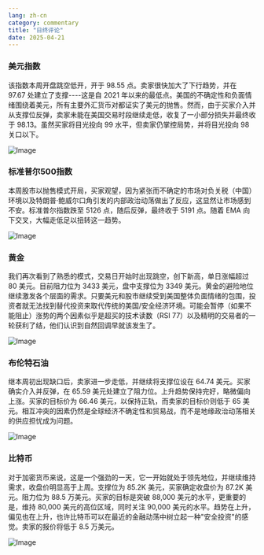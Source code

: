 ```yaml
---
lang: zh-cn
category: commentary
title: "日终评论"
date: 2025-04-21
---
```


### 美元指数

该指数本周开盘跳空低开，开于 98.55 点。卖家很快加大了下行趋势，并在 97.67 处建立了支撑----这是自 2021 年以来的最低点。美国的不确定性和负面情绪围绕着美元，所有主要外汇货币对都证实了美元的抛售。然而，由于买家介入并从支撑位反弹，卖家未能在美国交易时段继续走低，收复了一小部分损失并最终收于 98.13。虽然买家将目光投向 99 水平，但卖家仍掌控局势，并将目光投向 98 关口以下。

![Image](https://markleighedu.github.io/img/Apr-2025/21-Apr-2025/usdindex.jpg)

### 标准普尔500指数

本周股市以抛售模式开局，买家观望，因为紧张而不确定的市场对负关税（中国）环境以及特朗普·鲍威尔口角引发的内部政治动荡做出了反应，这显然让市场感到不安。标准普尔指数跌至 5126 点，随后反弹，最终收于 5191 点。随着 EMA 向下交叉，大幅走低足以扭转这一趋势。

![Image](https://markleighedu.github.io/img/Apr-2025/21-Apr-2025/sp500.jpg)

### 黄金

我们再次看到了熟悉的模式，交易日开始时出现跳空，创下新高，单日涨幅超过 80 美元。目前阻力位为 3433 美元，盘中支撑位为 3349 美元。黄金的避险地位继续激发各个层面的需求。只要美元和股市继续受到美国整体负面情绪的包围，投资者就无法找到替代投资来取代传统的美国/安全经济环境。可能会暂停（如果不能阻止）涨势的两个因素似乎是超买的技术读数（RSI 77）以及精明的交易者的一轮获利了结，他们认识到自然回调早就该发生了。

![Image](https://markleighedu.github.io/img/Apr-2025/21-Apr-2025/gold.jpg)

### 布伦特石油

继本周初出现缺口后，卖家进一步走低，并继续将支撑位设在 64.74 美元。买家确实介入并反弹，在 65.59 美元处建立了阻力位。上升趋势保持完好，略微偏向上涨。买家的目标价为 66.46 美元，以保持正轨，而卖家的目标价则低于 65 美元。相互冲突的因素仍然是全球经济不确定性和贸易战，而不是地缘政治动荡相关的供应担忧成为问题。

![Image](https://markleighedu.github.io/img/Apr-2025/21-Apr-2025/brentoil.jpg)

### 比特币

对于加密货币来说，这是一个强劲的一天，它一开始就处于领先地位，并继续维持需求，收盘价明显高于上周。支撑位为 85.2K 美元，买家确定收盘价为 87.2K 美元。阻力位为 88.5 万美元。买家的目标是突破 88,000 美元的水平，更重要的是，维持 80,000 美元的高位区域，同时关注 90,000 美元的水平。趋势在上升，偏见也在上升，也许比特币可以在最近的金融动荡中树立起一种"安全投资"的感觉。卖家的报价将低于 8.5 万美元。

![Image](https://markleighedu.github.io/img/Apr-2025/21-Apr-2025/bitcoin.jpg)


